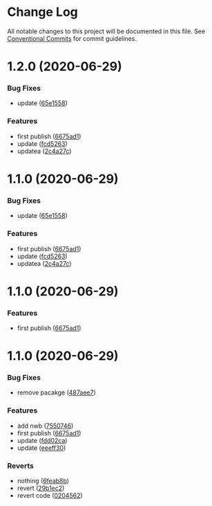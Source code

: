 # Change Log

All notable changes to this project will be documented in this file.
See [Conventional Commits](https://conventionalcommits.org) for commit guidelines.

# 1.2.0 (2020-06-29)

### Bug Fixes

- update ([65e1558](https://github.com/nu-system/react-button/commit/65e1558789498339142e85001cd5061f25d249f7))

### Features

- first publish ([6675ad1](https://github.com/nu-system/react-button/commit/6675ad1be1df5b9b7e154f0c44636ae549f6ac5b))
- update ([fcd5263](https://github.com/nu-system/react-button/commit/fcd5263ef687c15cb1510ccf02536dcce82439a5))
- updatea ([2c4a27c](https://github.com/nu-system/react-button/commit/2c4a27c1313535cd4e1fed7d1f3ad08eef1810d3))

# 1.1.0 (2020-06-29)

### Bug Fixes

- update ([65e1558](https://github.com/nu-system/react-button/commit/65e1558789498339142e85001cd5061f25d249f7))

### Features

- first publish ([6675ad1](https://github.com/nu-system/react-button/commit/6675ad1be1df5b9b7e154f0c44636ae549f6ac5b))
- update ([fcd5263](https://github.com/nu-system/react-button/commit/fcd5263ef687c15cb1510ccf02536dcce82439a5))
- updatea ([2c4a27c](https://github.com/nu-system/react-button/commit/2c4a27c1313535cd4e1fed7d1f3ad08eef1810d3))

# 1.1.0 (2020-06-29)

### Features

- first publish ([6675ad1](https://github.com/nu-system/react-button/commit/6675ad1be1df5b9b7e154f0c44636ae549f6ac5b))

# 1.1.0 (2020-06-29)

### Bug Fixes

- remove pacakge ([487aee7](https://github.com/nu-system/react-button/commit/487aee74684b02bdedf54c3d20610488e19188ae))

### Features

- add nwb ([7550746](https://github.com/nu-system/react-button/commit/7550746cb6838165521f67729bf11d8f0885640f))
- first publish ([6675ad1](https://github.com/nu-system/react-button/commit/6675ad1be1df5b9b7e154f0c44636ae549f6ac5b))
- update ([fdd02ca](https://github.com/nu-system/react-button/commit/fdd02cab6b76550c94ed7c4b1472bec7d6878bed))
- update ([eeeff30](https://github.com/nu-system/react-button/commit/eeeff30e015bd171650439e85ccd71a0c3d8a797))

### Reverts

- nothing ([6feab8b](https://github.com/nu-system/react-button/commit/6feab8ba6a5e3aa3e02f5e4ceceebb6a7e04c171))
- revert ([29b1ec2](https://github.com/nu-system/react-button/commit/29b1ec2d87210f18766641872d8aa2482903e2bd))
- revert code ([0204562](https://github.com/nu-system/react-button/commit/0204562301a0eac2d9ed0bde7eaff908721c45e3))
